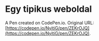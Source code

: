 # Egy tipikus weboldal

A Pen created on CodePen.io. Original URL: [https://codepen.io/NyitiG/pen/ZEKrOJQ](https://codepen.io/NyitiG/pen/ZEKrOJQ).


